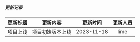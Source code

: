 ##### 更新记录


| 更新标题 |   更新内容   |    更新时间    | 更新人员 |
|:----:|:--------:|:----------:|:----:|
| 项目上线 | 项目初始版本上线 | 2023-11-18 | lime |
